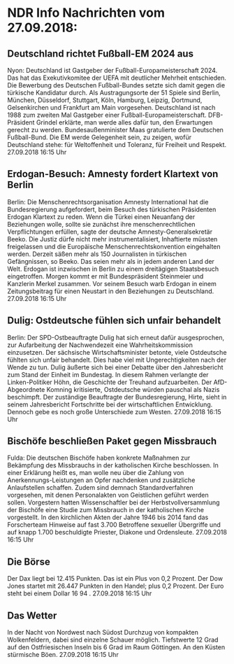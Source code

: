 # NDR Info Nachrichten vom 27.09.2018:


## Deutschland richtet Fußball-EM 2024 aus
Nyon: Deutschland ist Gastgeber der Fußball-Europameisterschaft 2024. Das hat das Exekutivkomitee der UEFA mit deutlicher Mehrheit entschieden. Die Bewerbung des Deutschen Fußball-Bundes setzte sich damit gegen die türkische Kandidatur durch. Als Austragungsorte der 51 Spiele sind Berlin, München, Düsseldorf, Stuttgart, Köln, Hamburg, Leipzig, Dortmund, Gelsenkirchen und Frankfurt am Main vorgesehen. Deutschland ist nach 1988 zum zweiten Mal Gastgeber einer Fußball-Europameisterschaft. DFB-Präsident Grindel erklärte, man werde alles dafür tun, den Erwartungen gerecht zu werden. Bundesaußenminister Maas gratulierte dem Deutschen Fußball-Bund. Die EM werde Gelegenheit sein, zu zeigen, wofür Deutschland stehe: für Weltoffenheit und Toleranz, für Freiheit und Respekt. 27.09.2018 16:15 Uhr 

## Erdogan-Besuch: Amnesty fordert Klartext von Berlin
Berlin: Die Menschenrechtsorganisation Amnesty International hat die Bundesregierung aufgefordert, beim Besuch des türkischen Präsidenten Erdogan Klartext zu reden. Wenn die Türkei einen Neuanfang der Beziehungen wolle, sollte sie zunächst ihre menschenrechtlichen Verpflichtungen erfüllen, sagte der deutsche Amnesty-Generalsekretär Beeko. Die Justiz dürfe nicht mehr instrumentalisiert, Inhaftierte müssten freigelassen und die Europäische Menschenrechtskonvention eingehalten werden. Derzeit säßen mehr als 150 Journalisten in türkischen Gefängnissen, so Beeko. Das seien mehr als in jedem anderen Land der Welt. Erdogan ist inzwischen in Berlin zu einem dreitägigen Staatsbesuch eingetroffen. Morgen kommt er mit Bundespräsident Steinmeier und Kanzlerin Merkel zusammen. Vor seinem Besuch warb Erdogan in einem Zeitungsbeitrag für einen Neustart in den Beziehungen zu Deutschland. 27.09.2018 16:15 Uhr 

## Dulig: Ostdeutsche fühlen sich unfair behandelt
Berlin: Der SPD-Ostbeauftragte Dulig hat sich erneut dafür ausgesprochen, zur Aufarbeitung der Nachwendezeit eine Wahrheitskommission einzusetzen. Der sächsische Wirtschaftsminister betonte, viele Ostdeutsche fühlten sich unfair behandelt. Dies habe viel mit Ungerechtigkeiten nach der Wende zu tun. Dulig äußerte sich bei einer Debatte über den Jahresbericht zum Stand der Einheit im Bundestag. In diesem Rahmen verlangte der Linken-Politiker Höhn, die Geschichte der Treuhand aufzuarbeiten. Der AfD-Abgeordnete Komning kritisierte, Ostdeutsche würden pauschal als Nazis beschimpft. Der zuständige Beauftragte der Bundesregierung, Hirte, sieht in seinem Jahresbericht Fortschritte bei der wirtschaftlichen Entwicklung. Dennoch gebe es noch große Unterschiede zum Westen. 27.09.2018 16:15 Uhr 

## Bischöfe beschließen Paket gegen Missbrauch
Fulda: Die deutschen Bischöfe haben konkrete Maßnahmen zur Bekämpfung des Missbrauchs in der katholischen Kirche beschlossen. In einer Erklärung heißt es, man wolle neu über die Zahlung von Anerkennungs-Leistungen an Opfer nachdenken und zusätzliche Anlaufstellen schaffen. Zudem sind demnach Standardverfahren vorgesehen, mit denen Personalakten von Geistlichen geführt werden sollen. Vorgestern hatten Wissenschaftler bei der Herbstvollversammlung der Bischöfe eine Studie zum Missbrauch in der katholischen Kirche vorgestellt. In den kirchlichen Akten der Jahre 1946 bis 2014 fand das Forscherteam Hinweise auf fast 3.700 Betroffene sexueller Übergriffe und auf knapp 1.700 beschuldigte Priester, Diakone und Ordensleute. 27.09.2018 16:15 Uhr 

## Die Börse
Der Dax liegt bei  12.415  Punkten. Das ist ein Plus von 0,2  Prozent. Der Dow Jones startet mit  26.447  Punkten in den Handel; plus  0,2  Prozent. Der Euro steht bei einem Dollar  16 94 . 27.09.2018 16:15 Uhr 

## Das Wetter
In der Nacht von Nordwest nach Südost Durchzug von kompakten Wolkenfeldern, dabei sind einzelne Schauer möglich. Tiefstwerte 12 Grad auf den Ostfriesischen Inseln bis 6 Grad im Raum Göttingen. An den Küsten stürmische Böen. 27.09.2018 16:15 Uhr 
